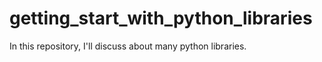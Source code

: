 # getting_start_with_python_libraries
In this repository, I'll discuss about many python libraries.
